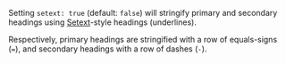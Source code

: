 Setting `setext: true` (default: `false`) will stringify primary and secondary
headings using [Setext](http://en.wikipedia.org/wiki/Setext#Setext_tags)-style
headings (underlines).

Respectively, primary headings are stringified with a row of equals-signs
(`=`), and secondary headings with a row of dashes (`-`).
